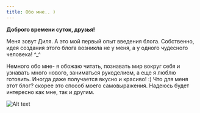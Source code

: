 ```yaml
---
title: Обо мне.. )
---
```


**Доброго времени суток, друзья!**

Меня зовут Диля. А это мой первый опыт введения блога.  Собственно, идея создания этого блога возникла не у меня, а у одного чудесного человека! ^_^ 

Немного обо мне- я обожаю читать, познавать мир вокруг себя и узнавать много нового, заниматься рукоделием, а еще я люблю готовить. Иногда даже получается вкусно и красиво! :) Что для меня этот блог? скорее это способ моего самовыражения. Надеюсь будет интересно как мне, так и другим.


![Alt text](http://cs540106.vk.me/v540106030/30db1/LyAXMVb36n0.jpg "Optional title")

